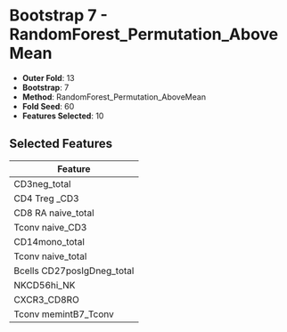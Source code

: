 # Bootstrap 7 - RandomForest_Permutation_AboveMean

- **Outer Fold**: 13
- **Bootstrap**: 7
- **Method**: RandomForest_Permutation_AboveMean
- **Fold Seed**: 60
- **Features Selected**: 10

## Selected Features

| Feature |
|---------|
| CD3neg_total |
| CD4 Treg _CD3 |
| CD8 RA naive_total |
| Tconv naive_CD3 |
| CD14mono_total |
| Tconv naive_total |
| Bcells CD27posIgDneg_total |
| NKCD56hi_NK |
| CXCR3_CD8RO |
| Tconv memintB7_Tconv |
